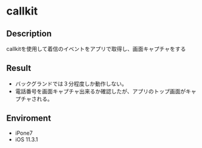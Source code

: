 # callkit

## Description
callkitを使用して着信のイベントをアプリで取得し、画面キャプチャをする

## Result
* バックグランドでは３分程度しか動作しない。
* 電話番号を画面キャプチャ出来るか確認したが、アプリのトップ画面がキャプチャされる。

## Enviroment
* iPone7
* iOS 11.3.1
